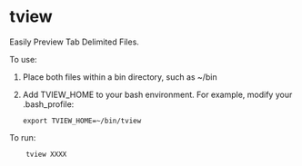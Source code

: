 tview
=====

Easily Preview Tab Delimited Files.

To use:

1.  Place both files within a bin directory, such as ~/bin
    
2.  Add TVIEW_HOME to your bash environment.  For example, modify your .bash_profile:

        export TVIEW_HOME=~/bin/tview
 
To run:

        tview XXXX
    
    
